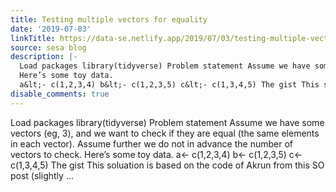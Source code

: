 ```yaml
---
title: Testing multiple vectors for equality
date: '2019-07-03'
linkTitle: https://data-se.netlify.app/2019/07/03/testing-multiple-vectors-for-equality/
source: sesa blog
description: |-
  Load packages library(tidyverse) Problem statement Assume we have some vectors (eg, 3), and we want to check if they are equal (the same elements in each vector). Assume further we do not in advance the number of vectors to check.
  Here’s some toy data.
  a&lt;- c(1,2,3,4) b&lt;- c(1,2,3,5) c&lt;- c(1,3,4,5) The gist This soluation is based on the code of Akrun from this SO post (slightly ...
disable_comments: true
---
```

Load packages library(tidyverse) Problem statement Assume we have some vectors (eg, 3), and we want to check if they are equal (the same elements in each vector). Assume further we do not in advance the number of vectors to check.
Here’s some toy data.
a&lt;- c(1,2,3,4) b&lt;- c(1,2,3,5) c&lt;- c(1,3,4,5) The gist This soluation is based on the code of Akrun from this SO post (slightly ...